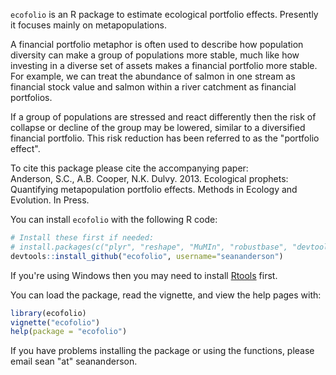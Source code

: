 `ecofolio` is an R package to estimate ecological portfolio effects.
Presently it focuses mainly on metapopulations.

A financial portfolio metaphor is often used to describe how population
diversity can make a group of populations more stable, much like how
investing in a diverse set of assets makes a financial portfolio more
stable. For example, we can treat the abundance of salmon in one stream
as financial stock value and salmon within a river catchment as
financial portfolios. 

If a group of populations are stressed and react differently then the
risk of collapse or decline of the group may be lowered, similar to
a diversified financial portfolio. This risk reduction has been referred
to as the "portfolio effect".

To cite this package please cite the accompanying paper:  
Anderson, S.C., A.B. Cooper, N.K. Dulvy. 2013. Ecological prophets:
Quantifying metapopulation portfolio effects. Methods in Ecology and
Evolution. In Press.

You can install `ecofolio` with the following R code:

```r
# Install these first if needed:
# install.packages(c("plyr", "reshape", "MuMIn", "robustbase", "devtools"))
devtools::install_github("ecofolio", username="seananderson")
```

If you're using Windows then you may need to install
[Rtools](http://cran.r-project.org/bin/windows/Rtools/) first.

You can load the package, read the vignette, and view the help pages
with:

```r
library(ecofolio)
vignette("ecofolio")
help(package = "ecofolio")
```

If you have problems installing the package or using the functions,
please email sean "at" seananderson.
